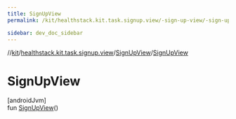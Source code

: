 ```yaml
---
title: SignUpView
permalink: /kit/healthstack.kit.task.signup.view/-sign-up-view/-sign-up-view.html

sidebar: dev_doc_sidebar
---
```

//[kit](../../../kit.html)/[healthstack.kit.task.signup.view](../index.html)/[SignUpView](index.html)/[SignUpView](-sign-up-view.html)



# SignUpView



[androidJvm]\
fun [SignUpView](-sign-up-view.html)()




